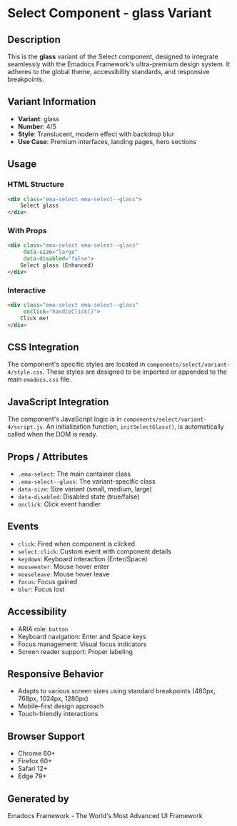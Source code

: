 # Select Component - glass Variant

## Description
This is the **glass** variant of the Select component, designed to integrate seamlessly with the Emadocs Framework's ultra-premium design system. It adheres to the global theme, accessibility standards, and responsive breakpoints.

## Variant Information
- **Variant**: glass
- **Number**: 4/5
- **Style**: Translucent, modern effect with backdrop blur
- **Use Case**: Premium interfaces, landing pages, hero sections

## Usage

### HTML Structure
```html
<div class="ema-select ema-select--glass">
    Select glass
</div>
```

### With Props
```html
<div class="ema-select ema-select--glass" 
     data-size="large" 
     data-disabled="false">
    Select glass (Enhanced)
</div>
```

### Interactive
```html
<div class="ema-select ema-select--glass" 
     onclick="handleClick()">
    Click me!
</div>
```

## CSS Integration
The component's specific styles are located in `components/select/variant-4/style.css`. These styles are designed to be imported or appended to the main `emadocs.css` file.

## JavaScript Integration
The component's JavaScript logic is in `components/select/variant-4/script.js`. An initialization function, `initSelectGlass()`, is automatically called when the DOM is ready.

## Props / Attributes
- `.ema-select`: The main container class
- `.ema-select--glass`: The variant-specific class
- `data-size`: Size variant (small, medium, large)
- `data-disabled`: Disabled state (true/false)
- `onclick`: Click event handler

## Events
- `click`: Fired when component is clicked
- `select:click`: Custom event with component details
- `keydown`: Keyboard interaction (Enter/Space)
- `mouseenter`: Mouse hover enter
- `mouseleave`: Mouse hover leave
- `focus`: Focus gained
- `blur`: Focus lost

## Accessibility
- ARIA role: `button`
- Keyboard navigation: Enter and Space keys
- Focus management: Visual focus indicators
- Screen reader support: Proper labeling

## Responsive Behavior
- Adapts to various screen sizes using standard breakpoints (480px, 768px, 1024px, 1280px)
- Mobile-first design approach
- Touch-friendly interactions

## Browser Support
- Chrome 60+
- Firefox 60+
- Safari 12+
- Edge 79+

## Generated by
Emadocs Framework - The World's Most Advanced UI Framework
